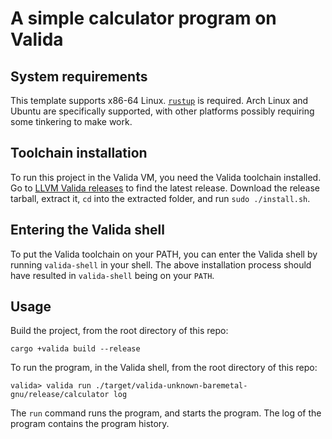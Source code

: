 # A simple calculator program on Valida

## System requirements

This template supports x86-64 Linux. [`rustup`](https://www.rust-lang.org/tools/install) is required. Arch Linux and Ubuntu are specifically supported, with other platforms possibly requiring some tinkering to make work.

## Toolchain installation

To run this project in the Valida VM, you need the Valida toolchain installed. Go to [LLVM Valida releases](https://github.com/lita-xyz/llvm-valida-releases/releases) to find the latest release. Download the release tarball, extract it, `cd` into the extracted folder, and run `sudo ./install.sh`.

## Entering the Valida shell

To put the Valida toolchain on your PATH, you can enter the Valida shell by running `valida-shell` in your shell. The above installation process should have resulted in `valida-shell` being on your `PATH`.

## Usage

Build the project, from the root directory of this repo:

```
cargo +valida build --release
```

To run the program, in the Valida shell, from the root directory of this repo:

```
valida> valida run ./target/valida-unknown-baremetal-gnu/release/calculator log
```

The `run` command runs the program, and starts the program. The log of the program contains the program history.
